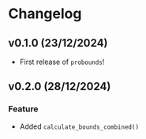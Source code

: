 # Changelog

<!--next-version-placeholder-->

## v0.1.0 (23/12/2024)

- First release of `probounds`!

## v0.2.0 (28/12/2024)

### Feature

- Added `calculate_bounds_combined()`